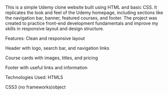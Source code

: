 
This is a simple Udemy clone website built using HTML and basic CSS. It replicates the look and feel of the Udemy homepage, including sections like the navigation bar, banner, featured courses, and footer. The project was created to practice front-end development fundamentals and improve my skills in responsive layout and design structure.

Features:
Clean and responsive layout

Header with logo, search bar, and navigation links

Course cards with images, titles, and pricing

Footer with useful links and information

Technologies Used:
HTML5

CSS3 (no frameworks)object
